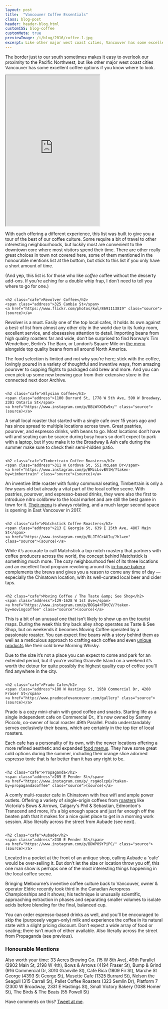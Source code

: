 ```yaml
---
layout: post
title:  "Vancouver Coffee Essentials"
class: blog-post
header: header-blog.html
customCSS: blog-coffee
customMeta: true
previewImage: /i/blog/2016/coffee-1.jpg
excerpt: Like other major west coast cities, Vancouver has some excellent coffee options if you know where to look. Here's a tour of the best of our coffee culture.
---
```


The border just to our south sometimes makes it easy to overlook our proximity to the Pacific Northwest, but like other major west coast cities Vancouver has some excellent coffee options if you know where to look.

<iframe class="map" src="https://www.google.com/maps/d/u/0/embed?mid=17aX2wSsXJ9rogBfKLnDzpQtTmg0"  height="480"></iframe>

With each offering a different experience, this list was built to give you a tour of the best of our coffee culture. Some require a bit of travel to other interesting neighbourhoods, but luckily most are convenient to the downtown core where most visitors spend their time. There are other really great choices in town not covered here, some of them mentioned in the honourable mentions list at the bottom, but stick to this list if you only have a short amount of time.

(And yep, this list is for those who like <em>coffee</em> coffee without the desserty add-ons. If you’re aching for a double whip frap, I don’t need to tell you where to go for one.)


<div class="coffee-photo">
	<img src="/i/blog/2016/coffee-1.jpg" alt="">

	<h2 class="cafe">Revolver Coffee</h2>
	<span class="address">325 Cambie St</span>
	<a href="https://www.flickr.com/photos/kwl/8691113819" class="source">(source)</a>
</div>

Revolver is a must. Easily one of the top local cafes, it holds its own against a best-of list from almost any other city in the world due to its funky room, excellent service, and obesessive attention to detail. Importing beans from high quality roasters far and wide, don’t be surprised to find Norway’s Tim Wendelboe, Berlin’s The Barn, or London’s Square Mile on <a href="http://revolvercoffee.ca/home/">the menu</a> alongside top quality beans from all around North America.

The food selection is limited and not why you’re here; stick with the coffee, lovingly poured in a variety of thoughtful and inventive ways, from amazing pourover to cupping flights to packaged cold brew and more. And you can even pick up some new brewing gear from their extensive store in the connected next door Archive.



<div class="coffee-photo">
	<img src="/i/blog/2016/coffee-6.jpg" alt="">

	<h2 class="cafe">Elysian Coffee</h2>
	<span class="address">1100 Burrard St, 1778 W 5th Ave, 590 W Broadway, 2301 Ontario St</span>
	<a href="https://www.instagram.com/p/BBLWYXOEw9x/" class="source">(source)</a>
</div>

A small local roaster that started with a single cafe over 15 years ago and has since spread to multiple locations across town. Great pastries, pourover, and espresso drinks, with beans to go. Most locations don’t have wifi and seating can be scarce during busy hours so don’t expect to park with a laptop, but if you make it to the Broadway &amp; Ash cafe during the summer make sure to check their semi-hidden patio.


<div class="coffee-photo">
	<img src="/i/blog/2016/coffee-3.jpg" alt="">

	<h2 class="cafe">Timbertrain Coffee Roasters</h2>
	<span class="address">311 W Cordova St, 551 McLean Dr</span>
	<a href="https://www.instagram.com/p/BMziLsvBVtH/?taken-by=timbertrain" class="source">(source)</a>
</div>

An inventive little roaster with funky communal seating, Timbertrain is only a few years old but already a vital part of the local coffee scene. With pastries, pourover, and espresso-based drinks, they were also the first to introduce nitro coldbrew to the local market and are still the best game in town for it. <a href="http://timbertraincoffeeroasters.com/products/">Their menu</a> is always rotating, and a much larger second space is opening in East Vancouver in 2017.


<div class="coffee-photo">
	<img src="/i/blog/2016/coffee-4.jpg" alt="">

	<h2 class="cafe">Matchstick Coffee Roasters</h2>
	<span class="address">213 E Georgia St, 639 E 15th Ave, 4807 Main St</span>
	<a href="https://www.instagram.com/p/BLJTfCcAUIu/?hl=en" class="source">(source)</a>
</div>

While it’s accurate to call Matchstick a top notch roastery that partners with coffee producers across the world, the concept behind Matchstick is something much more. The cozy neighbourhood feel of its three locations and an excellent food program revolving around its <a href="http://matchstickyvr.com/pages/baked-fresh-daily">in-house bakery</a> complements the brews and gives you a reason to come any time of day — especially the Chinatown location, with its well-curated local beer and cider taps.


<div class="coffee-photo">
	<img src="/i/blog/2016/coffee-5.jpg" alt="">

	<h2 class="cafe">Moving Coffee / The Taste &amp; See Shop</h2>
	<span class="address">129-1628 W 1st Ave</span>
	<a href="https://www.instagram.com/p/BOGq4rFDtCV/?taken-by=movingcoffee" class="source">(source)</a>
</div>

This is a bit of an unusual one that isn’t likely to show up on the tourist maps. During the week this tiny back alley shop operates as Taste & See Shop, but on weekends it becomes Moving Coffee operated by a passionate roaster. You can expect fine beans with a story behind them as well as a meticulous approach to crafting each coffee and even <a href="http://www.movingcoffee.com/collections/coffee">unique products</a> like their cold brew Morning Whisky. 

Due to the size it’s not a place you can expect to come and park for an extended period, but if you’re visiting Granville Island on a weekend it’s worth the detour for quite possibly the highest quality cup of coffee you’ll find anywhere in the city.



<div class="coffee-photo">
	<img src="/i/blog/2016/coffee-2.jpg" alt="">

	<h2 class="cafe">Prado Cafe</h2>
	<span class="address">100 W Hastings St, 1938 Commercial Dr, 4208 Fraser St</span>
	<a href="http://www.pradocafevancouver.com/gallery" class="source">(source)</a>
</div>


Prado is a cozy mini-chain with good coffee and snacks. Starting life as a single independent cafe on Commercial Dr., it's now owned by Sammy Piccolo, co-owner of local roaster 49th Parallel. Prado understandably serves exclusively their beans, which are certainly in the top tier of local roasters.

Each cafe has a personality of its own, with the newer locations offering a more refined aesthetic and expanded <a href="http://pradocafevancouver.com/menu">food menus</a>. They have some great cold options during the summer, including their orange slice adorned espresso tonic that is far better than it has any right to be.



<div class="coffee-photo">
	<img src="/i/blog/2016/coffee-7.jpg" alt="">

	<h2 class="cafe">Propaganda</h2>
	<span class="address">209 E Pender St</span>
	<a href="https://www.instagram.com/p/_rsgAolcpO/?taken-by=propagandacoffee" class="source">(source)</a>
</div>

A comfy multi-roaster cafe in Chinatown with free wifi and ample power outlets. Offering a variety of single-origin coffees from <a href="http://www.propagandacoffee.ca/">roasters</a> like Victoria's Bows &amp; Arrows, Calgary's Phil &amp; Sebastian, Edmonton's Transcend and more, it's a big enough space and just far enough off the beaten path that it makes for a nice quiet place to get in a morning work session. Also literally across the street from Aubade (see next).



<div class="coffee-photo">
	<img src="/i/blog/2016/coffee-8.jpg" alt="">

	<h2 class="cafe">Aubade</h2>
	<span class="address">230 E Pender St</span>
	<a href="https://www.instagram.com/p/BDWP09YPiPC/" class="source">(source)</a>
</div>

Located in a pocket at the front of an antique shop, calling Aubade a 'cafe' would be over-selling it. But don’t let the size or location throw you off, this one man show is perhaps one of the most interesting things happening in the local coffee scene. 

Bringing Melbourne’s inventive coffee culture back to Vancouver, owner & operator Eldric recently took third in the Canadian Aeropress Championships and it shows; his technique is unusually scientific, approaching extraction in phases and separating smaller volumes to isolate acids before blending for the final, balanced cup. 

You can order espresso-based drinks as well, and you’ll be encouraged to skip the (purposely vegan-only) milk and experience the coffee in its natural state with a slight pricing discount. Don’t expect a wide array of food or seating; there isn’t much of either available. Also literally across the street from Propaganda (see previous).


<div class="hm">

<h3>Honourable Mentions</h3>

Also worth your time: 
33 Acres Brewing Co. <span class="address">(15 W 8th Ave)</span>,
49th Parallel <span class="address">(2902 Main St, 2198 W 4th)</span>,
Bows &amp; Arrows <span class="address">(4194 Fraser St)</span>,
Bump &amp; Grind <span class="address">(916 Commercial Dr, 3010 Granville St)</span>,
Cafe Bica <span class="address">(1809 Fir St)</span>,
Marche St George <span class="address">(4393 St George St)</span>,
Musette Cafe <span class="address">(1325 Burrard St)</span>,
Nelson the Seagull <span class="address">(315 Carrall St)</span>,
Pallet Coffee Roasters <span class="address">(323 Semlin Dr)</span>,
Platform 7 <span class="address">(2300 W Broadway, 2331 E Hastings St)</span>,
Small Victory Bakery <span class="address">(1088 Homer St)</span>,
The Birds &amp; The Beats <span class="address">(55 Powell St)</span>

</div>

<p class="comments">
	Have comments on this? <a href="http://twitter.com/home?status=%40mezzoblue%20thoughts%20on%20your%20coffee%20post%20...">Tweet at me</a>.
</p>